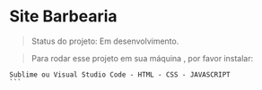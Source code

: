 <h1>Site Barbearia</h1>

> Status do projeto: Em desenvolvimento.

>  Para rodar esse projeto em sua máquina , por favor instalar:

`````
Sublime ou Visual Studio Code - HTML - CSS - JAVASCRIPT
```
